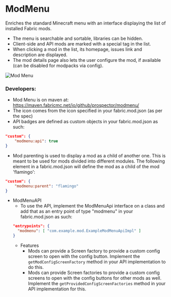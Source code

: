 # ModMenu
Enriches the standard Minecraft menu with an interface displaying the list of installed Fabric mods. 
* The menu is searchable and sortable, libraries can be hidden. 
* Client-side and API mods are marked with a special tag in the list.
* When clicking a mod in the list, its homepage, issues link and description are displayed.
* The mod details page also lets the user configure the mod, if available (can be disabled for modpacks via config).

![](https://i.imgur.com/JKEatou.png "Mod Menu")

### Developers:
- Mod Menu is on maven at: https://maven.fabricmc.net/io/github/prospector/modmenu/
- The icon comes from the icon specified in your fabric.mod.json (as per the spec)
- API badges are defined as custom objects in your fabric.mod.json as such:
```json
"custom": {
    "modmenu:api": true
}
```
- Mod parenting is used to display a mod as a child of another one. This is meant to be used for mods divided into different modules. The following element in a fabric.mod.json will define the mod as a child of the mod 'flamingo':
```json
"custom": {
    "modmenu:parent": "flamingo"
}
```
- ModMenuAPI
    - To use the API, implement the ModMenuApi interface on a class and add that as an entry point of type "modmenu" in your fabric.mod.json as such:
  ```json
  "entrypoints": {
	"modmenu": [ "com.example.mod.ExampleModMenuApiImpl" ]
  }
  ```
    - Features
        - Mods can provide a Screen factory to provide a custom config screen to open with the config button. Implement the `getModConfigScreenFactory` method in your API implementation to do this.
        - Mods can provide Screen factories to provide a custom config screens to open with the config buttons for other mods as well. Implement the `getProvidedConfigScreenFactories` method in your API implementation for this.

